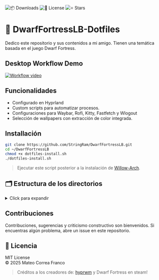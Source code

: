 ![📦 Downloads](https://img.shields.io/github/downloads/StringRam/Willow-arch/total?label=📦%20Downloads)
![📄 License](https://img.shields.io/github/license/StringRam/Willow-arch?label=📄%20License)
![⭐ Stars](https://img.shields.io/github/stars/StringRam/Willow-arch?label=⭐%20Stars)


# 🌿 DwarfFortressLB-Dotfiles

Dedico este repositorio y sus contenidos a mi amigo. Tienen una temática basada en el juego Dwarf Fortress.

## Desktop Workflow Demo

<!-- Replace the link below with your actual video or GIF when ready -->
[![Workflow video](https://img.shields.io/badge/Watch-Workflow%20Video-blue?logo=youtube)](link.here)



## Funcionalidades

- Configurado en Hyprland
- Custom scripts para automatizar procesos.
- Configuraciones para Waybar, Rofi, Kitty, Fastfetch y Wlogout
- Selección de wallpapers con extracción de color integrada.


## Installación

```sh
git clone https://github.com/StringRam/DwarfFortressLB.git
cd ~/DwarfFortressLB
chmod +x dotfiles-install.sh
./dotfiles-install.sh
```
> Ejecutar este script posterior a la instalación de [Willow-Arch](https://github.com/StringRam/Willow-arch).


## 🗂️ Estructura de los directorios

<details>
<summary>Click para expandir</summary>

```
Dotfiles/
├── hypr/           # Hyprland configs y scripts
├── kitty/          # Kitty terminal
├── waybar/         # Barra de estatus
├── swaync/         # Panel lateral y notificaciones
├── rofi/           # Configuraciones de rofi
├── wal/            # Pywal templates
└── fastfetch/      # Configuracion de fastfetch
```
</details>


## Contribuciones

Contribuciones, sugerencias y criticismo constructivo son bienvenidos.
Si encuentras algún problema, abre un issue en este repositorio.


## 📜 Licencia

MIT License  
© 2025 Mateo Correa Franco

> Créditos a los creadores de: [hyprwm](https://github.com/hyprwm) y Dwarf Fortress en steam!
